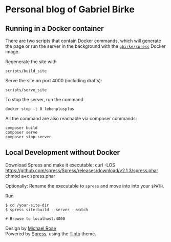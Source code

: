# Personal blog of Gabriel Birke

## Running in a Docker container

There are two scripts that contain Docker commands, which will generate the page or run the server in the background with the [`gbirke/spress`](https://hub.docker.com/r/gbirke/spress/) Docker image.

Regenerate the site with

    scripts/build_site

Serve the site on port 4000 (including drafts):

    scripts/serve_site

To stop the server, run the command

    docker stop -t 0 lebenplusplus

All the command are also reachable via composer commands:

    composer build
    composer serve
    composer stop-server

## Local Development without Docker

Download Spress and make it executable:
    curl -LOS https://github.com/spress/Spress/releases/download/v2.1.3/spress.phar
    chmod a+x spress.phar

Optionally: Rename the executable to `spress` and move into into your `$PATH`.

Run

    $ cd /your-site-dir
    $ spress site:build --server --watch

    # Browse to localhost:4000

Design by [Michael Rose](https://mademistakes.com/)  
Powered by [Spress](http://spress.yosymfony.com), using the [Tinto](https://github.com/enzolutions/spress-tinto-theme/) theme.
